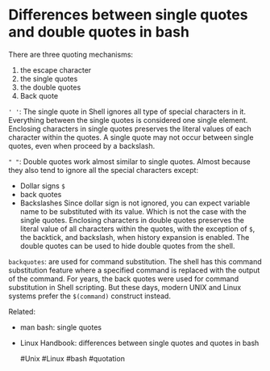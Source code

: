 # Differences between single quotes and double quotes in bash

There are three quoting mechanisms: 
1) the escape character
2) the single quotes
3) the double quotes
4) Back quote

`' '`: The single quote in Shell ignores all type of special characters
in it. Everything between the single quotes is considered one single
element. Enclosing characters in single quotes preserves the literal
values of each character within the quotes. A single quote may not occur
between single quotes, even when proceed by a backslash.

`" "`: Double quotes work almost similar to single quotes. Almost
because they also tend to ignore all the special characters except:
   - Dollar signs `$`
   - back quotes 
   - Backslashes
Since dollar sign is not ignored, you can expect variable name to be
substituted with its value. Which is not the case with the single
quotes. Enclosing characters in double quotes preserves the literal value
of all characters within the quotes, with the exception of `$`, the
backtick, and backslash, when history expansion is enabled. The double
quotes can be used to hide double quotes from the shell.

`backquotes`: are used for command substitution. The shell has this
command substitution feature where a specified command is replaced with
the output of the command. For years, the back quotes were used for
command substitution in Shell scripting. But these days, modern UNIX and
Linux systems prefer the `$(command)` construct instead.

Related:
 - man bash: single quotes
 - Linux Handbook: differences between single quotes and quotes in bash

    #Unix #Linux #bash #quotation
